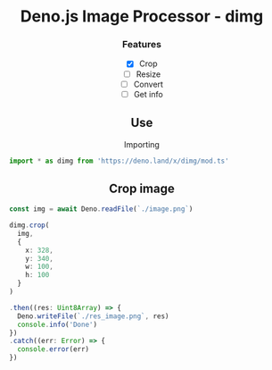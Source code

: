<div align='center'>

# Deno.js Image Processor - dimg


### Features
- [x] Crop
- [ ] Resize
- [ ] Convert
- [ ] Get info

## Use
Importing
<div align='left'>

```ts
  import * as dimg from 'https://deno.land/x/dimg/mod.ts'
```
</div>

## Crop image
<div align='left'>

```ts
  const img = await Deno.readFile(`./image.png`)

  dimg.crop(
    img,
    {
      x: 328,
      y: 340,
      w: 100,
      h: 100
    }
  )

  .then((res: Uint8Array) => {
    Deno.writeFile(`./res_image.png`, res)
    console.info('Done')
  })
  .catch((err: Error) => {
    console.error(err)
  })
```
</div>
